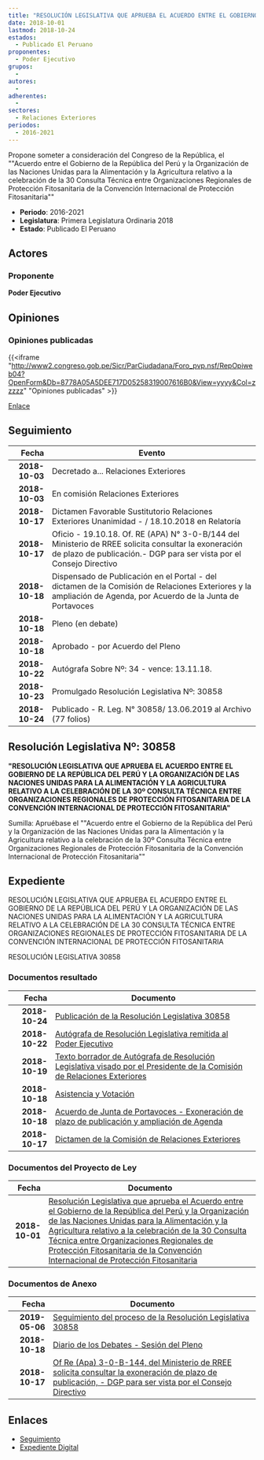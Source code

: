 ```yaml
---
title: "RESOLUCIÓN LEGISLATIVA QUE APRUEBA EL ACUERDO ENTRE EL GOBIERNO DE LA REPÚBLICA DEL PERÚ Y LA ORGANIZACIÓN DE LAS NACIONES UNIDAS PARA LA ALIMENTACIÓN Y LA AGRICULTURA RELATIVO A LA CELEBRACIÓN DE LA 30 CONSULTA TÉCNICA ENTRE ORGANIZACIONES REGIONALES DE PROTECCIÓN FITOSANITARIA DE LA CONVENCIÓN INTERNACIONAL DE PROTECCIÓN FITOSANITARIA"
date: 2018-10-01
lastmod: 2018-10-24
estados: 
  - Publicado El Peruano
proponentes: 
  - Poder Ejecutivo
grupos: 
  - 
autores: 
  - 
adherentes: 
  - 
sectores: 
  - Relaciones Exteriores
periodos: 
  - 2016-2021
---
```


Propone someter a consideración del Congreso de la República, el ""Acuerdo entre el Gobierno de la República del Perú y la Organización de las Naciones Unidas para la Alimentación y la Agricultura relativo a la celebración de la 30 Consulta Técnica entre Organizaciones Regionales de Protección Fitosanitaria de la Convención Internacional de Protección Fitosanitaria""

- **Periodo**: 2016-2021
- **Legislatura**: Primera Legislatura Ordinaria 2018
- **Estado**: Publicado El Peruano

## Actores

### Proponente

**Poder Ejecutivo**


## Opiniones

### Opiniones publicadas

{{<iframe "http://www2.congreso.gob.pe/Sicr/ParCiudadana/Foro_pvp.nsf/RepOpiweb04?OpenForm&Db=8778A05A5DEE717D05258319007616B0&View=yyyy&Col=zzzzz" "Opiniones publicadas" >}}

[Enlace](http://www2.congreso.gob.pe/Sicr/ParCiudadana/Foro_pvp.nsf/RepOpiweb04?OpenForm&Db=8778A05A5DEE717D05258319007616B0&View=yyyy&Col=zzzzz)

## Seguimiento

| Fecha | Evento |
|------:|--------|
| **2018-10-03** | Decretado a... Relaciones Exteriores|
| **2018-10-03** | En comisión Relaciones Exteriores|
| **2018-10-17** | Dictamen Favorable Sustitutorio Relaciones Exteriores Unanimidad - / 18.10.2018 en Relatoría|
| **2018-10-17** | Oficio - 19.10.18. Of. RE (APA) N° 3-0-B/144 del Ministerio de RREE solicita consultar la exoneración de plazo de publicación.- DGP para ser vista por el Consejo Directivo|
| **2018-10-18** | Dispensado de Publicación en el Portal - del dictamen de la Comisión de Relaciones Exteriores y la ampliación de Agenda, por Acuerdo de la Junta de Portavoces|
| **2018-10-18** | Pleno (en debate)|
| **2018-10-18** | Aprobado - por Acuerdo del Pleno|
| **2018-10-22** | Autógrafa Sobre Nº: 34 - vence: 13.11.18.|
| **2018-10-23** | Promulgado Resolución Legislativa Nº: 30858|
| **2018-10-24** | Publicado - R. Leg. N° 30858/ 13.06.2019 al Archivo (77 folios)|

## Resolución Legislativa Nº: 30858

**"RESOLUCIÓN LEGISLATIVA QUE APRUEBA EL ACUERDO ENTRE EL GOBIERNO DE LA REPÚBLICA DEL PERÚ Y LA ORGANIZACIÓN DE LAS NACIONES UNIDAS PARA LA ALIMENTACIÓN Y LA AGRICULTURA RELATIVO A LA CELEBRACIÓN DE LA 30º CONSULTA TÉCNICA ENTRE ORGANIZACIONES REGIONALES DE PROTECCIÓN FITOSANITARIA DE LA CONVENCIÓN INTERNACIONAL DE PROTECCIÓN FITOSANITARIA"**

Sumilla: Apruébase el ""Acuerdo entre el Gobierno de la República del Perú y la Organización de las Naciones Unidas para la Alimentación y la Agricultura relativo a la celebración de la 30º Consulta Técnica entre Organizaciones Regionales de Protección Fitosanitaria de la Convención Internacional de Protección Fitosanitaria""


## Expediente

RESOLUCIÓN LEGISLATIVA QUE APRUEBA EL ACUERDO ENTRE EL GOBIERNO DE LA REPÚBLICA DEL PERÚ Y LA ORGANIZACIÓN DE LAS NACIONES UNIDAS PARA LA ALIMENTACIÓN Y LA AGRICULTURA RELATIVO A LA CELEBRACIÓN DE LA 30 CONSULTA TÉCNICA ENTRE ORGANIZACIONES REGIONALES DE PROTECCIÓN FITOSANITARIA DE LA CONVENCIÓN INTERNACIONAL DE PROTECCIÓN FITOSANITARIA

RESOLUCIÓN LEGISLATIVA 30858


### Documentos resultado

| Fecha | Documento |
|------:|--------|
| **2018-10-24** | [Publicación de la Resolución Legislativa 30858](http://www.leyes.congreso.gob.pe/Documentos/2016_2021/ADLP/Normas_Legales/30858-RLG.pdf) |
| **2018-10-22** | [Autógrafa de Resolución Legislativa remitida al Poder Ejecutivo](http://www.leyes.congreso.gob.pe/Documentos/2016_2021/ADLP/Texto_Aprobado/AU0347320181011.pdf) |
| **2018-10-19** | [Texto borrador de Autógrafa de Resolución Legislativa visado por el Presidente de la Comisión de Relaciones Exteriores](http://www.leyes.congreso.gob.pe/Documentos/2016_2021/Texto_Borrador_de_Autografa/BAU0347320191019.pdf) |
| **2018-10-18** | [Asistencia y Votación](http://www.leyes.congreso.gob.pe/Documentos/2016_2021/Asistencia_y_Votacion/Proyectos_de_Ley/AV0347320181018.pdf) |
| **2018-10-18** | [Acuerdo de Junta de Portavoces - Exoneración de plazo de publicación y ampliación de Agenda](http://www.leyes.congreso.gob.pe/Documentos/2016_2021/Acuerdos/Junta_Portavoces/AJP0347320181018.pdf) |
| **2018-10-17** | [Dictamen de la Comisión de Relaciones Exteriores](http://www.leyes.congreso.gob.pe/Documentos/2016_2021/Dictamenes/Proyectos_de_Ley/03473DC20MAY20181017.pdf) |

### Documentos del Proyecto de Ley

| Fecha | Documento |
|------:|--------|
| **2018-10-01** | [Resolución Legislativa que aprueba el Acuerdo entre el Gobierno de la República del Perú y la Organización de las Naciones Unidas para la Alimentación y la Agricultura relativo a la celebración de la 30 Consulta Técnica entre Organizaciones Regionales de Protección Fitosanitaria de la Convención Internacional de Protección Fitosanitaria](http://www.leyes.congreso.gob.pe/Documentos/2016_2021/Proyectos_de_Ley_y_de_Resoluciones_Legislativas/PL0347320181001.pdf) |

### Documentos de Anexo

| Fecha | Documento |
|------:|--------|
| **2019-05-06** | [Seguimiento del proceso de la Resolución Legislativa 30858](http://www.leyes.congreso.gob.pe/Documentos/2016_2021/Seguimiento_de_Proyectos_de_Ley/03473PL20190506.pdf) |
| **2018-10-18** | [Diario de los Debates - Sesión del Pleno](http://www2.congreso.gob.pe/Sicr/DiarioDebates/Publicad.nsf/SesionesPleno/05256D6E0073DFE90525832B005B06E5/$FILE/PLO-2018-11.pdf) |
| **2018-10-17** | [Of Re (Apa) 3-0-B-144, del Ministerio de RREE solicita consultar la exoneración de plazo de publicación, - DGP para ser vista por el Consejo Directivo](http://www.leyes.congreso.gob.pe/Documentos/2016_2021/Oficios/Otras_Instituciones/OF-RE-APA-3-0-B-144.PDF) |

## Enlaces 

- [Seguimiento](http://www2.congreso.gob.pehttp://www2.congreso.gob.pe/Sicr/TraDocEstProc/CLProLey2016.nsf/f7fff46988ca05b1052578e100829cc7/5940e6e97d8189ca05258319007e1fb9?OpenDocument)
- [Expediente Digital](http://www2.congreso.gob.pehttp://www2.congreso.gob.pe/Sicr/TraDocEstProc/CLProLey2016.nsf/f7fff46988ca05b1052578e100829cc7/5940e6e97d8189ca05258319007e1fb9?OpenDocument&Click=05257FB7005EB655.eb71d0cf91d8294e05256cdf006b5706/$Body/0.1C6C)
